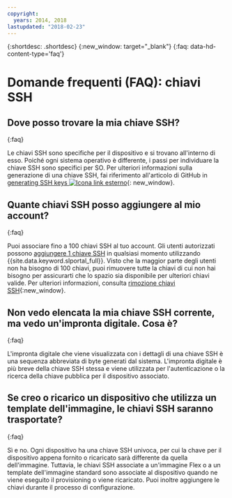 ```yaml
---
copyright:
  years: 2014, 2018
lastupdated: "2018-02-23"
---
```


{:shortdesc: .shortdesc}
{:new_window: target="_blank"}
{:faq: data-hd-content-type='faq'}

# Domande frequenti (FAQ): chiavi SSH

## Dove posso trovare la mia chiave SSH?
{:faq}

Le chiavi SSH sono specifiche per il dispositivo e si trovano all'interno di esso. Poiché ogni sistema operativo è differente, i passi per individuare la chiave SSH sono specifici per SO. Per ulteriori informazioni sulla generazione di una chiave SSH, fai riferimento all'articolo di GitHub in [generating SSH keys ![Icona link esterno](../../icons/launch-glyph.svg "Icona link esterno")](https://help.github.com/articles/generating-ssh-keys#platform-windows){: new_window}.

## Quante chiavi SSH posso aggiungere al mio account?
{:faq}

Puoi associare fino a 100 chiavi SSH al tuo account. Gli utenti autorizzati possono [aggiungere 1 chiave SSH](add-ssh-key.html) in qualsiasi momento utilizzando {{site.data.keyword.slportal_full}}. Visto che la maggior parte degli utenti non ha bisogno di 100 chiavi, puoi rimuovere tutte la chiavi di cui non hai bisogno per assicurarti che lo spazio sia disponibile per ulteriori chiavi valide. Per ulteriori informazioni, consulta [rimozione chiavi SSH](remove-ssh-key.html){:new_window}.

## Non vedo elencata la mia chiave SSH corrente, ma vedo un'impronta digitale. Cosa è?
{:faq}

L'impronta digitale che viene visualizzata con i dettagli di una chiave SSH è una sequenza abbreviata di byte generati dal sistema. L'impronta digitale è più breve della chiave SSH stessa e viene utilizzata per l'autenticazione o la ricerca della chiave pubblica per il dispositivo associato.

## Se creo o ricarico un dispositivo che utilizza un template dell'immagine, le chiavi SSH saranno trasportate?
{:faq}

Sì e no. Ogni dispositivo ha una chiave SSH univoca, per cui la chave per il dispositivo appena fornito o ricaricato sarà differente da quella dell'immagine.  Tuttavia, le chiavi SSH associate a un'immagine Flex o a un template dell'immagine standard sono associate al dispositivo quando ne viene eseguito il provisioning o viene ricaricato. Puoi inoltre aggiungere le chiavi durante il processo di configurazione.

